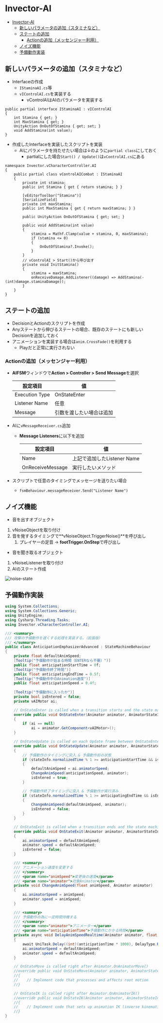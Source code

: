 # Invector-AI

- [Invector-AI](#invector-ai)
  - [新しいパラメータの追加（スタミナなど）](#新しいパラメータの追加スタミナなど)
  - [ステートの追加](#ステートの追加)
    - [Actionの追加（メッセンジャー利用）](#actionの追加メッセンジャー利用)
  - [ノイズ機能](#ノイズ機能)
  - [予備動作実装](#予備動作実装)

## 新しいパラメータの追加（スタミナなど）

- Interfaceの作成
  - `IStaminaAI.cs`等
  - `vIControlAI.cs`を実装する
    - vControlAIはAIのパラメータを実装する

``` cs[IStaminaAI.cs]
public partial interface IStaminaAI : vIControlAI
{
    int Stamina { get; }
    int MaxStamina { get; }
    UnityAction OnOutOfStamina { get; set; }
    void AddStamina(int value);
}
```

- 作成したInterfaceを実装したスクリプトを実装
  - AIにパラメータを持たせたい場合は↓のように`partial class`にしておく
    - partialにした場合`Start() / Update()`は`vControlAI.cs`にある

``` cs[vControlAICombatStamina.cs]
namespace Invector.vCharacterController.AI
{
    public partial class vControlAICombat : IStaminaAI
    {
        private int stamina;
        public int Stamina { get { return stamina; } }

        [vEditorToolbar("Stamina")]
        [SerializeField]
        private int maxStamina;
        public int MaxStamina { get { return maxStamina; } }

        public UnityAction OnOutOfStamina { get; set; }

        public void AddStamina(int value)
        {
            stamina = Mathf.Clamp(value + stamina, 0, maxStamina);
            if (stamina <= 0)
            {
                OnOutOfStamina?.Invoke();
            }
        }
        // vControlAI > Start()から呼び出す
        private void InitStamina()
        {
            stamina = maxStamina;
            onReceiveDamage.AddListener((damage) => AddStamina(-(int)damage.staminaDamage));
        }
    }
}
```

## ステートの追加

- DecisionとActionのスクリプトを作成
- Anyステートから伸びるステートの場合、既存のステートにも新しいDecisionを追加しておく
- アニメーションを実装する場合は`anim.CrossFade()`を利用する
  - Playだと正常に実行されない

### Actionの追加（メッセンジャー利用）

- **AIFSM**ウィンドウで**Action > Controller > Send Message**を選択

    |設定項目|値|
    |---|---|
    |Execution Type|OnStateEnter|
    |Listener Name|任意|
    |Message|引数を渡したい場合は追加|

- AIに`vMessageReceiver.cs`追加
  - **Message Listeners**に以下を追加

    |設定項目|値|
    |---|---|
    |Name|上記で追加したListener Name|
    |OnReceiveMessage|実行したいメソッド|

- スクリプトで任意のタイミングでメッセージを送りたい場合
  - `fsmBehaviour.messageReceiver.Send("Listener Name")`

## ノイズ機能

- 音を出すオブジェクト

1. vNoiseObjectを取り付け
2. 音を発するタイミングで**vNoiseObject.TriggerNoise()**を呼び出し
   1. プレイヤーの足音 → **footTrigger.OnStep**で呼び出し

- 音を聞き取るオブジェクト

1. vNoiseListenerを取り付け
2. AIのステート作成

  ![noise-state](/img/noise-state.png)

## 予備動作実装

```cs
using System.Collections;
using System.Collections.Generic;
using UnityEngine;
using Cysharp.Threading.Tasks;
using Invector.vCharacterController.AI;

/// <summary>
/// 攻撃の予備動作を遅くする処理を実装する。（拡張版）
/// </summary>
public class AnticipationEmphasizerAdvanced : StateMachineBehaviour
{
    private float defaultAnimSpeed;
    [Tooltip("予備動作が始まる時間（ENTERなら不要）")]
    public float anticipationStartTime = 0f;
    [Tooltip("予備動作終了時間")]
    public float anticipatingEndTime = 0.5f;
    [Tooltip("予備動作中のAnimation速度")]
    public float anticipationSpeed = 0.4f;
    
    [Tooltip("予備動作に入ったか")]
    private bool isEntered = false;
    private vAIMotor ai;

    // OnStateEnter is called when a transition starts and the state machine starts to evaluate this state
    override public void OnStateEnter(Animator animator, AnimatorStateInfo stateInfo, int layerIndex)
    {
        if (ai == null)
            ai = animator.GetComponent<vAIMotor>();
    }

    // OnStateUpdate is called on each Update frame between OnStateEnter and OnStateExit callbacks
    override public void OnStateUpdate(Animator animator, AnimatorStateInfo stateInfo, int layerIndex)
    {
        // 予備動作のタイミングに突入 & 予備動作前の状態
        if (stateInfo.normalizedTime % 1 >= anticipationStartTime && isEntered == false)
        {
            defaultAnimSpeed = ai.animatorSpeed;
            ChangeAnimSpeed(anticipationSpeed, animator);
            isEntered = true;
        }

        // 予備動作終了タイミングに突入 & 予備動作が実行済み
        if (stateInfo.normalizedTime % 1 >= anticipatingEndTime && isEntered)
        {
            ChangeAnimSpeed(defaultAnimSpeed, animator);
            isEntered = false;
        }
    }

    // OnStateExit is called when a transition ends and the state machine finishes evaluating this state
    override public void OnStateExit(Animator animator, AnimatorStateInfo stateInfo, int layerIndex)
    {
        ai.animatorSpeed = defaultAnimSpeed;
        animator.speed = defaultAnimSpeed;
        isEntered = false;
    }

    /// <summary>
    /// アニメーション速度を変更する
    /// </summary>
    /// <param name="animSpeed">変更後の速度</param>
    /// <param name="animator">対象Animator</param>
    private void ChangeAnimSpeed(float animSpeed, Animator animator)
    {
        ai.animatorSpeed = animSpeed;
        animator.speed = animSpeed;
    }

    /// <summary>
    /// 予備動作の為に一定時間待機する
    /// </summary>
    /// <param name="animator">アニメーター</param>
    /// <param name="anticipationTime">予備動作にかかる時間</param>
    private async void DelayAnimSpeedRealtime(Animator animator, float anticipationTime)
    {
        await UniTask.Delay((int)(anticipationTime * 1000), DelayType.Realtime);
        ai.animatorSpeed = defaultAnimSpeed;
        animator.speed = defaultAnimSpeed;
    }

    // OnStateMove is called right after Animator.OnAnimatorMove()
    //override public void OnStateMove(Animator animator, AnimatorStateInfo stateInfo, int layerIndex)
    //{
    //    // Implement code that processes and affects root motion
    //}

    // OnStateIK is called right after Animator.OnAnimatorIK()
    //override public void OnStateIK(Animator animator, AnimatorStateInfo stateInfo, int layerIndex)
    //{
    //    // Implement code that sets up animation IK (inverse kinematics)
    //}
}
```
